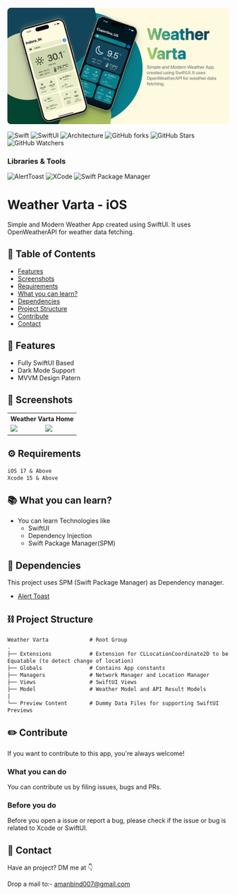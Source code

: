 ![Swift](https://github.com/amanbind007/Weather-Varta-iOS/blob/main/screenshots/Weather%20Varta%20Cover%20Large.png?raw=true)

![Swift](https://img.shields.io/badge/Language-Swift-FF5733)
![SwiftUI](https://img.shields.io/badge/Interface-SwfitUI-red)
![Architecture](https://img.shields.io/badge/Architecture-MVVM-green)
![GitHub forks](https://img.shields.io/github/forks/amanbind007/Weather-Varta-iOS?label=Fork&style=social)
![GitHub Stars](https://img.shields.io/github/stars/amanbind007/Weather-Varta-iOS?label=Stars&style=social)
![GitHub Watchers](https://img.shields.io/github/watchers/amanbind007/Weather-Varta-iOS?label=Watchers&style=social)

### Libraries & Tools
![AlertToast](https://img.shields.io/badge/AlertToast-DE3163)
![XCode](https://img.shields.io/badge/XCode-2874A6)
![Swift Package Manager](https://img.shields.io/badge/Swift%20Package%20Manager-D35400)

# Weather Varta - iOS

Simple and Modern Weather App created using SwiftUl. It uses OpenWeatherAPI for weather data fetching.

## 📝 Table of Contents 
- [Features](#features)
- [Screenshots](#screenshots)
- [Requirements](#requirements)
- [What you can learn?](#whatyoucanlearn)
- [Dependencies](#dependencies)
- [Project Structure](#projectstructure)
- [Contribute](#contribute)
- [Contact](#contact)

<a name="features"/>

## 📲 Features
- Fully SwiftUI Based
- Dark Mode Support
- MVVM Design Patern

<a name="screenshots"/>

## 🌄 Screenshots
<table style="width:100%">
  <tr>
    <th colspan="2">Weather Varta Home</th>
    
  </tr>
  <tr>
    <td><img src="https://github.com/amanbind007/Weather-Varta-iOS/blob/main/screenshots/Screenshot%202024-02-29%20at%2012.07.46%E2%80%AFPM.png?raw=true" width=350  /></td> 
    <td><img src="https://github.com/amanbind007/Weather-Varta-iOS/blob/main/screenshots/Screenshot%202024-02-29%20at%2012.08.31%E2%80%AFPM.png?raw=true" width=350  /></td> 
  </tr>
  
</table>

<a name="requirements"/>

## ⚙️ Requirements
```
iOS 17 & Above
Xcode 15 & Above
```
<a name="whatyoucanlearn"/>

## 📚 What you can learn?
- You can learn Technologies like
  - SwiftUI
  - Dependency Injection
  - Swift Package Manager(SPM)

<a name="dependencies"/>

## 🔗 Dependencies

This project uses SPM (Swift Package Manager) as Dependency manager.

 - [Alert Toast](https://github.com/elai950/AlertToast)

<a name="projectstructure"/>

## ⛓ Project Structure

    Weather Varta             # Root Group
    .
    ├── Extensions            # Extension for CLLocationCoordinate2D to be Equatable (to detect change of location)
    ├── Globals               # Contains App constants
    ├── Managers              # Network Manager and Location Manager
    ├── Views                 # SwiftUI Views
    ├── Model                 # Weather Model and API Result Models
    |
    └── Preview Content       # Dummy Data Files for supporting SwiftUI Previews

<a name="contribute"/>

## ✏️ Contribute

If you want to contribute to this app, you're always welcome!

### What you can do
You can contribute us by filing issues, bugs and PRs.

### Before you do
Before you open a issue or report a bug, please check if the issue or bug is related to Xcode or SwiftUI.

<a name="contact"/>

## 📱 Contact

Have an project? DM me at 👇

Drop a mail to:- amanbind007@gmail.com










